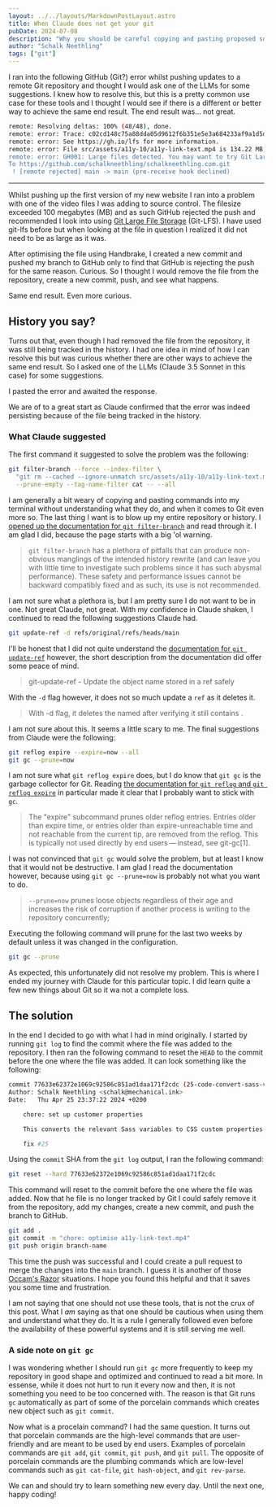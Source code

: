 ```yaml
---
layout: ../../layouts/MarkdownPostLayout.astro
title: When Claude does not get your git
pubDate: 2024-07-08
description: "Why you should be careful copying and pasting proposed solutions from LLMs."
author: "Schalk Neethling"
tags: ["git"]
---
```


I ran into the following GitHub (Git?) error whilst pushing updates to a remote Git repository and thought I would ask one of the LLMs for some suggestions. I knew how to resolve this, but this is a pretty common use case for these tools and I thought I would see if there is a different or better way to achieve the same end result. The end result was... not great.

```bash
remote: Resolving deltas: 100% (48/48), done.
remote: error: Trace: c02cd148c75a88dda05d9612f6b351e5e3a684233af9a1d5de20ef463443bd8d
remote: error: See https://gh.io/lfs for more information.
remote: error: File src/assets/a11y-10/a11y-link-text.mp4 is 134.22 MB; this exceeds GitHub's file size limit of 100.00 MB
remote: error: GH001: Large files detected. You may want to try Git Large File Storage - https://git-lfs.github.com.
To https://github.com/schalkneethling/schalkneethling.com.git
 ! [remote rejected] main -> main (pre-receive hook declined)
```

---

Whilst pushing up the first version of my new website I ran into a problem with one of the video files I was adding to source control. The filesize exceeded 100 megabytes (MB) and as such GitHub rejected the push and recommended I look into using [Git Large File Storage](https://git-lfs.com/) (Git-LFS). I have used git-lfs before but when looking at the file in question I realized it did not need to be as large as it was.

After optimising the file using Handbrake, I created a new commit and pushed my branch to GitHub only to find that GitHub is rejecting the push for the same reason. Curious. So I thought I would remove the file from the repository, create a new commit, push, and see what happens.

Same end result. Even more curious.

## History you say?

Turns out that, even though I had removed the file from the repository, it was still being tracked in the history. I had one idea in mind of how I can resolve this but was curious whether there are other ways to achieve the same end result. So I asked one of the LLMs (Claude 3.5 Sonnet in this case) for some suggestions.

I pasted the error and awaited the response.

We are of to a great start as Claude confirmed that the error was indeed persisting because of the file being tracked in the history.

### What Claude suggested

The first command it suggested to solve the problem was the following:

```bash
git filter-branch --force --index-filter \
  "git rm --cached --ignore-unmatch src/assets/a11y-10/a11y-link-text.mp4" \
  --prune-empty --tag-name-filter cat -- --all
```

I am generally a bit weary of copying and pasting commands into my terminal without understanding what they do, and when it comes to Git even more so. The last thing I want is to blow up my entire repository or history. I [opened up the documentation for `git filter-branch`](https://git-scm.com/docs/git-filter-branch) and read through it. I am glad I did, because the page starts with a big 'ol warning.

> `git filter-branch` has a plethora of pitfalls that can produce non-obvious manglings of the intended history rewrite (and can leave you with little time to investigate such problems since it has such abysmal performance). These safety and performance issues cannot be backward compatibly fixed and as such, its use is not recommended.

I am not sure what a plethora is, but I am pretty sure I do not want to be in one. Not great Claude, not great. With my confidence in Claude shaken, I continued to read the following suggestions Claude had.

```bash
git update-ref -d refs/original/refs/heads/main
```

I'll be honest that I did not quite understand the [documentation for `git update-ref`](https://git-scm.com/docs/git-update-ref) however, the short description from the documentation did offer some peace of mind.

> git-update-ref - Update the object name stored in a ref safely

With the `-d` flag however, it does not so much update a `ref` as it deletes it.

> With -d flag, it deletes the named <ref> after verifying it still contains <old-oid>.

I am not sure about this. It seems a little scary to me. The final suggestions from Claude were the following:

```bash
git reflog expire --expire=now --all
git gc --prune=now
```

I am not sure what `git reflog expire` does, but I do know that `git gc` is the garbage collector for Git. Reading [the documentation for `git reflog` and `git reflog expire`](https://git-scm.com/docs/git-reflog) in particular made it clear that I probably want to stick with `gc`.

> The "expire" subcommand prunes older reflog entries. Entries older than expire time, or entries older than expire-unreachable time and not reachable from the current tip, are removed from the reflog. This is typically not used directly by end users — instead, see git-gc[1].

I was not convinced that `git gc` would solve the problem, but at least I know that it would not be destructive. I am glad I read the documentation however, because using `git gc --prune=now` is probably not what you want to do.

> `--prune=now` prunes loose objects regardless of their age and increases the risk of corruption if another process is writing to the repository concurrently;

Executing the following command will prune for the last two weeks by default unless it was changed in the configuration.

```bash
git gc --prune
```

As expected, this unfortunately did not resolve my problem. This is where I ended my journey with Claude for this particular topic. I did learn quite a few new things about Git so it wa not a complete loss.

## The solution

In the end I decided to go with what I had in mind originally. I started by running `git log` to find the commit where the file was added to the repository. I then ran the following command to reset the `HEAD` to the commit before the one where the file was added. It can look something like the following:

```bash
commit 77633e62372e1069c92586c851ad1daa171f2cdc (25-code-convert-sass-variables-into-css-custom-properties)
Author: Schalk Neethling <schalk@mechanical.ink>
Date:   Thu Apr 25 23:37:22 2024 +0200

    chore: set up customer properties

    This converts the relevant Sass variables to CSS custom properties and introduces additional and missing custom properties.

    fix #25
```

Using the `commit` SHA from the `git log` output, I ran the following command:

```bash
git reset --hard 77633e62372e1069c92586c851ad1daa171f2cdc
```

This command will reset to the commit before the one where the file was added. Now that he file is no longer tracked by Git I could safely remove it from the repository, add my changes, create a new commit, and push the branch to GitHub.

```bash
git add .
git commit -m "chore: optimise a11y-link-text.mp4"
git push origin branch-name
```

This time the push was successful and I could create a pull request to merge the changes into the `main` branch. I guess it is another of those [Occam's Razor](https://en.wikipedia.org/wiki/Occam's_razor) situations. I hope you found this helpful and that it saves you some time and frustration.

I am not saying that one should not use these tools, that is not the crux of this post. What I _am_ saying as that one should be cautious when using them and understand what they do. It is a rule I generally followed even before the availability of these powerful systems and it is still serving me well.

### A side note on `git gc`

I was wondering whether I should run `git gc` more frequently to keep my repository in good shape and optimized and continued to read a bit more. In essense, while it does not hurt to run it every now and then, it is not something you need to be too concerned with. The reason is that Git runs `gc` automatically as part of some of the porcelain commands which creates new object such as `git commit`.

Now what is a procelain command? I had the same question. It turns out that porcelain commands are the high-level commands that are user-friendly and are meant to be used by end users. Examples of porcelain commands are `git add`, `git commit`, `git push`, and `git pull`. The opposite of porcelain commands are the plumbing commands which are low-level commands such as `git cat-file`, `git hash-object`, and `git rev-parse`.

We can and should try to learn something new every day. Until the next one, happy coding!
